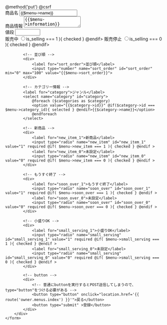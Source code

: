 <!-- *************************************************
　　　　　　 コンテンツ部分
*************************************************** -->

<!-- *************************************************
　　　　　　 エラー表示Component
*************************************************** -->
<div>
    <x-auth-validation-errors :errors="$errors"/>
</div>


<div>
    <!-- *************************************************
    　　　　　　 新規登録用フォーム
    *************************************************** -->
    <form action="{{route('owner.menus.update', ['menu'=>$menu->id])}}" method="post">
        @method('put')
        @csrf
        <div> <!-- デザイン用でとりあえず囲っておく -->
            <!-- 商品名 -->
            <div>
                <label for="name">商品名</label>
                <input type="text" name="name" id="name" required value="{{$menu->name}}">
            </div>
            <!-- 商品情報 -->
            <div>
                <label for="information">商品情報</label>
                <textarea name="information" id="information" required>{{$menu->information}}</textarea>
            </div>
            <!-- 値段 -->
            <div>
                <label for="price">値段</label>
                <input type="number" name="price" id="price" min="0" max="10000" required value="{{$menu->price}}">
            </div>
            <!-- 販売状況 -->
            <div>
                <label for="is_selling_1">販売中</label>
                <input type="radio" name="is_selling" id="is_selling_1" value="1" required @if( $menu->is_selling === 1 ){ checked } @endif>
                <label for="is_selling_0">販売停止</label>
                <input type="radio" name="is_selling" id="is_selling_0" value="0" required @if( $menu->is_selling === 0 ){ checked } @endif>
            </div>

            <!-- 並び順 -->
            <div>
                <label for="sort_order">並び順</label>
                <input type="number" name="sort_order" id="sort_order" min="0" max="100" value="{{$menu->sort_order}}">
            </div>

            <!-- カテゴリー情報 -->
            <label for="category">ジャンル</label>
            <select name="category" id="category">
                @foreach ($categories as $category)
                <option value="{{$category->id}}" @if($category->id === $menu->category_id){ selected } @endif>{{$category->name}}</option>
                @endforeach
            </select>

            <!-- 新商品 -->
            <div>
                <label for="new_item_1">新商品</label>
                <input type="radio" name="new_item" id="new_item_1" value="1" required @if( $menu->new_item === 1 ){ checked } @endif >
                <label for="new_item_0">未設定</label>
                <input type="radio" name="new_item" id="new_item_0" value="0" required @if( $menu->new_item === 0 ){ checked } @endif >
            </div>

            <!-- もうすぐ終了 -->
            <div>
                <label for="soon_over_1">もうすぐ終了</label>
                <input type="radio" name="soon_over" id="soon_over_1" value="1" required @if( $menu->soon_over === 1 ){ checked } @endif >
                <label for="soon_over_0">未設定</label>
                <input type="radio" name="soon_over" id="soon_over_0" value="0" required @if( $menu->soon_over === 0 ){ checked } @endif >
            </div>

            <!-- 小盛りOK -->
            <div>
                <label for="small_serving_1">小盛りOK</label>
                <input type="radio" name="small_serving" id="small_serving_1" value="1" required @if( $menu->small_serving === 1 ){ checked } @endif >
                <label for="small_serving_0">未設定</label>
                <input type="radio" name="small_serving" id="small_serving_0" value="0" required @if( $menu->small_serving === 0 ){ checked } @endif >
            </div>

            <!-- button -->
            <div>
                <!-- 普通にbuttonを実行するとPOST送信してしまうので、type="button"をつける必要がある -->
                <button type="button" onclick="location.href='{{ route('owner.menus.index') }}'">戻る</button>
                <button type="submit" >登録</button>
            </div>
        </div>
    </form>
</div> <!-- デザイン用でとりあえず囲っておく -->